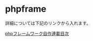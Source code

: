 # phpframe  

詳細については下記のリンクから入れます。　　

[phpフレームワーク自作連載目次](https://yasashii.net/wp2/2020/08/01/phpframe_mokuzi/)


